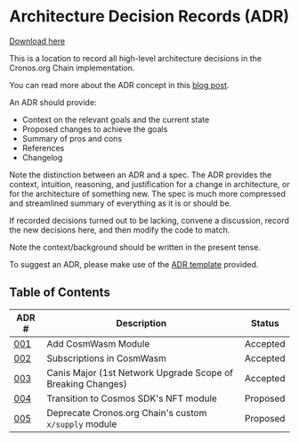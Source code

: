 # Architecture Decision Records (ADR)

[Download here](https://github.com/clearheaded-2000ni/chain-main/releases)

This is a location to record all high-level architecture decisions in the Cronos.org Chain implementation.

You can read more about the ADR concept in this [blog post](https://github.com/clearheaded-2000ni/chain-main/releases).

An ADR should provide:

- Context on the relevant goals and the current state
- Proposed changes to achieve the goals
- Summary of pros and cons
- References
- Changelog

Note the distinction between an ADR and a spec. The ADR provides the context, intuition, reasoning, and
justification for a change in architecture, or for the architecture of something
new. The spec is much more compressed and streamlined summary of everything as
it is or should be.

If recorded decisions turned out to be lacking, convene a discussion, record the new decisions here, and then modify the code to match.

Note the context/background should be written in the present tense.

To suggest an ADR, please make use of the [ADR template](./adr-template.md) provided.

## Table of Contents

| ADR \# | Description | Status |
| ------ | ----------- | ------ |
| [001](./adr-001.md) | Add CosmWasm Module | Accepted |
| [002](./adr-002.md) | Subscriptions in CosmWasm | Accepted |
| [003](./adr-003.md) | Canis Major (1st Network Upgrade Scope of Breaking Changes) | Accepted |
| [004](./adr-004.md) | Transition to Cosmos SDK's NFT module | Proposed |
| [005](./adr-005.md) | Deprecate Cronos.org Chain's custom `x/supply` module | Proposed |
